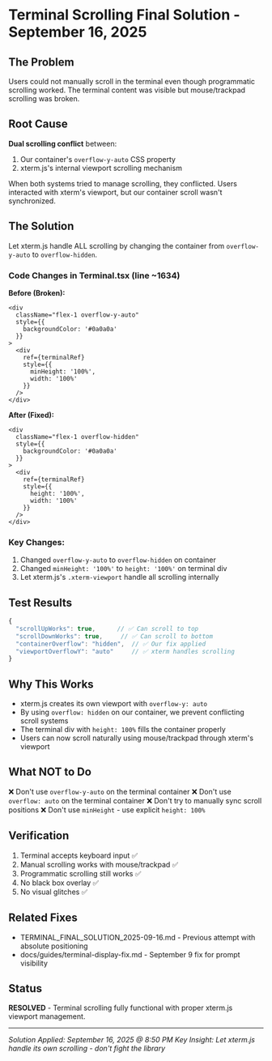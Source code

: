 # Terminal Scrolling Final Solution - September 16, 2025

## The Problem
Users could not manually scroll in the terminal even though programmatic scrolling worked. The terminal content was visible but mouse/trackpad scrolling was broken.

## Root Cause
**Dual scrolling conflict** between:
1. Our container's `overflow-y-auto` CSS property
2. xterm.js's internal viewport scrolling mechanism

When both systems tried to manage scrolling, they conflicted. Users interacted with xterm's viewport, but our container scroll wasn't synchronized.

## The Solution
Let xterm.js handle ALL scrolling by changing the container from `overflow-y-auto` to `overflow-hidden`.

### Code Changes in Terminal.tsx (line ~1634)

**Before (Broken):**
```tsx
<div 
  className="flex-1 overflow-y-auto"
  style={{
    backgroundColor: '#0a0a0a'
  }}
>
  <div 
    ref={terminalRef} 
    style={{
      minHeight: '100%',
      width: '100%'
    }}
  />
</div>
```

**After (Fixed):**
```tsx
<div 
  className="flex-1 overflow-hidden"
  style={{
    backgroundColor: '#0a0a0a'
  }}
>
  <div 
    ref={terminalRef} 
    style={{
      height: '100%',
      width: '100%'
    }}
  />
</div>
```

### Key Changes:
1. Changed `overflow-y-auto` to `overflow-hidden` on container
2. Changed `minHeight: '100%'` to `height: '100%'` on terminal div
3. Let xterm.js's `.xterm-viewport` handle all scrolling internally

## Test Results
```javascript
{
  "scrollUpWorks": true,      // ✅ Can scroll to top
  "scrollDownWorks": true,     // ✅ Can scroll to bottom
  "containerOverflow": "hidden",  // ✅ Our fix applied
  "viewportOverflowY": "auto"     // ✅ xterm handles scrolling
}
```

## Why This Works
- xterm.js creates its own viewport with `overflow-y: auto`
- By using `overflow: hidden` on our container, we prevent conflicting scroll systems
- The terminal div with `height: 100%` fills the container properly
- Users can now scroll naturally using mouse/trackpad through xterm's viewport

## What NOT to Do
❌ Don't use `overflow-y-auto` on the terminal container
❌ Don't use `overflow: auto` on the terminal container
❌ Don't try to manually sync scroll positions
❌ Don't use `minHeight` - use explicit `height: 100%`

## Verification
1. Terminal accepts keyboard input ✅
2. Manual scrolling works with mouse/trackpad ✅
3. Programmatic scrolling still works ✅
4. No black box overlay ✅
5. No visual glitches ✅

## Related Fixes
- TERMINAL_FINAL_SOLUTION_2025-09-16.md - Previous attempt with absolute positioning
- docs/guides/terminal-display-fix.md - September 9 fix for prompt visibility

## Status
**RESOLVED** - Terminal scrolling fully functional with proper xterm.js viewport management.

---
*Solution Applied: September 16, 2025 @ 8:50 PM*
*Key Insight: Let xterm.js handle its own scrolling - don't fight the library*